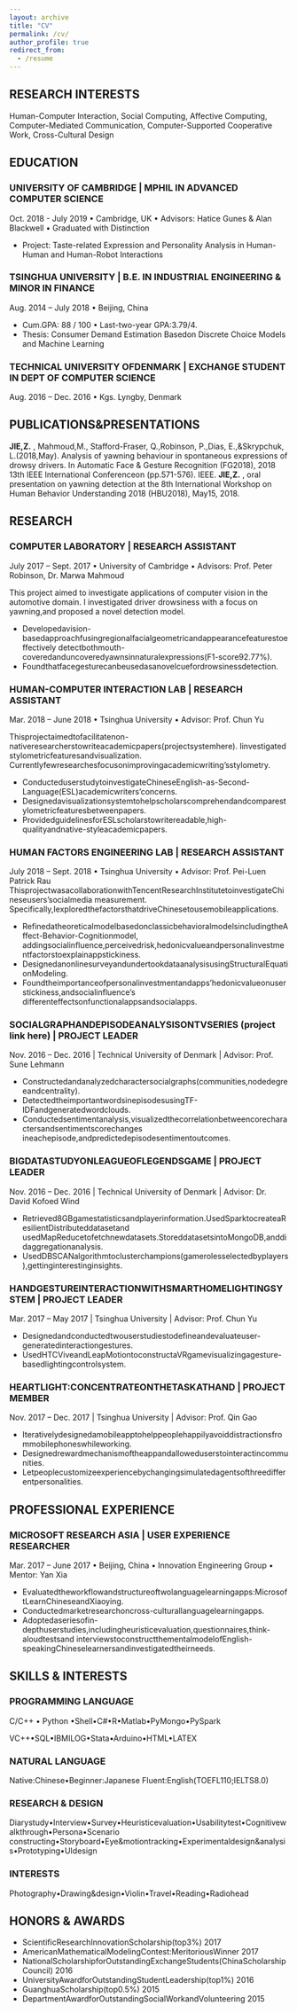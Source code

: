 ```yaml
---
layout: archive
title: "CV"
permalink: /cv/
author_profile: true
redirect_from:
  - /resume
---
```


## RESEARCH INTERESTS

Human-Computer Interaction, Social Computing, Affective Computing, Computer-Mediated Communication,
Computer-Supported Cooperative Work, Cross-Cultural Design

## EDUCATION

### UNIVERSITY OF CAMBRIDGE | MPHIL IN ADVANCED COMPUTER SCIENCE

Oct. 2018 - July 2019 • Cambridge, UK • Advisors: Hatice Gunes & Alan Blackwell • Graduated with Distinction

- Project: Taste-related Expression and Personality Analysis in Human-Human and Human-Robot Interactions

### TSINGHUA UNIVERSITY | B.E. IN INDUSTRIAL ENGINEERING & MINOR IN FINANCE

Aug. 2014 – July 2018 • Beijing, China

- Cum.GPA: 88 / 100 • Last-two-year GPA:3.79/4.
- Thesis: Consumer Demand Estimation Basedon Discrete Choice Models and Machine Learning

### TECHNICAL UNIVERSITY OFDENMARK | EXCHANGE STUDENT IN DEPT OF COMPUTER SCIENCE

Aug. 2016 – Dec. 2016 • Kgs. Lyngby, Denmark

## PUBLICATIONS&PRESENTATIONS

**JIE,Z.** , Mahmoud,M., Stafford-Fraser, Q.,Robinson, P.,Dias, E.,&Skrypchuk, L.(2018,May). Analysis of yawning behaviour in
 spontaneous expressions of drowsy drivers. In Automatic Face & Gesture Recognition (FG2018), 2018 13th IEEE International Conferenceon (pp.571-576). IEEE.
**JIE,Z.** , oral presentation on yawning detection at the 8th International Workshop on Human Behavior Understanding 2018
(HBU2018), May15, 2018.

## RESEARCH

### COMPUTER LABORATORY | RESEARCH ASSISTANT
July 2017 – Sept. 2017 • University of Cambridge • Advisors: Prof. Peter Robinson, Dr. Marwa Mahmoud

This project aimed to investigate applications of computer vision in the automotive domain. I investigated driver drowsiness with a focus on yawning,and proposed a novel detection model.

- Developedavision-basedapproachfusingregionalfacialgeometricandappearancefeaturestoeffectively
    detectbothmouth-coveredanduncoveredyawnsinnaturalexpressions(F1-score92.77%).
- Foundthatfacegesturecanbeusedasanovelcuefordrowsinessdetection.

### HUMAN-COMPUTER INTERACTION LAB | RESEARCH ASSISTANT
Mar. 2018 – June 2018 • Tsinghua University • Advisor: Prof. Chun Yu

Thisprojectaimedtofacilitatenon-nativeresearcherstowriteacademicpapers(projectsystemhere). Iinvestigated
stylometricfeaturesandvisualization. Currentlyfewresearchesfocusonimprovingacademicwriting’sstylometry.

- ConducteduserstudytoinvestigateChineseEnglish-as-Second-Language(ESL)academicwriters’concerns.
- Designedavisualizationsystemtohelpscholarscomprehendandcomparestylometricfeaturesbetweenpapers.
- ProvidedguidelinesforESLscholarstowritereadable,high-qualityandnative-styleacademicpapers.

### HUMAN FACTORS ENGINEERING LAB | RESEARCH ASSISTANT

July 2018 – Sept. 2018 • Tsinghua University • Advisor: Prof. Pei-Luen Patrick Rau
ThisprojectwasacollaborationwithTencentResearchInstitutetoinvestigateChineseusers’socialmedia
measurement. Specifically,IexploredthefactorsthatdriveChinesetousemobileapplications.

- RefinedatheoreticalmodelbasedonclassicbehavioralmodelsincludingtheAffect-Behavior-Cognitionmodel,
    addingsocialinfluence,perceivedrisk,hedonicvalueandpersonalinvestmentfactorstoexplainappstickiness.
- DesignedanonlinesurveyandundertookdataanalysisusingStructuralEquationModeling.
- Foundtheimportanceofpersonalinvestmentandapps’hedonicvalueonuserstickiness,andsocialinfluence’s
    differenteffectsonfunctionalappsandsocialapps.

### SOCIALGRAPHANDEPISODEANALYSISONTVSERIES (project link here) | PROJECT LEADER

Nov. 2016 – Dec. 2016 | Technical University of Denmark | Advisor: Prof. Sune Lehmann

- Constructedandanalyzedcharactersocialgraphs(communities,nodedegreeandcentrality).
- DetectedtheimportantwordsinepisodesusingTF-IDFandgeneratedwordclouds.
- Conductedsentimentanalysis,visualizedthecorrelationbetweencorecharactersandsentimentscorechanges
    ineachepisode,andpredictedepisodesentimentoutcomes.

### BIGDATASTUDYONLEAGUEOFLEGENDSGAME | PROJECT LEADER

Nov. 2016 – Dec. 2016 | Technical University of Denmark | Advisor: Dr. David Kofoed Wind

- Retrieved8GBgamestatisticsandplayerinformation.UsedSparktocreateaResilientDistributeddatasetand
    usedMapReducetofetchnewdatasets.StoreddatasetsintoMongoDB,anddidaggregationanalysis.
- UsedDBSCANalgorithmtoclusterchampions(gamerolesselectedbyplayers),gettinginterestinginsights.

### HANDGESTUREINTERACTIONWITHSMARTHOMELIGHTINGSYSTEM | PROJECT LEADER

Mar. 2017 – May 2017 | Tsinghua University | Advisor: Prof. Chun Yu

- Designedandconductedtwouserstudiestodefineandevaluateuser-generatedinteractiongestures.
- UsedHTCViveandLeapMotiontoconstructaVRgamevisualizingagesture-basedlightingcontrolsystem.

### HEARTLIGHT:CONCENTRATEONTHETASKATHAND | PROJECT MEMBER

Nov. 2017 – Dec. 2017 | Tsinghua University | Advisor: Prof. Qin Gao

- Iterativelydesignedamobileapptohelppeoplehappilyavoiddistractionsfrommobilephoneswhileworking.
- Designedrewardmechanismoftheappandalloweduserstointeractincommunities.
- Letpeoplecustomizeexperiencebychangingsimulatedagentsofthreedifferentpersonalities.

## PROFESSIONAL EXPERIENCE

### MICROSOFT RESEARCH ASIA | USER EXPERIENCE RESEARCHER

Mar. 2017 – June 2017 • Beijing, China • Innovation Engineering Group • Mentor: Yan Xia

- Evaluatedtheworkflowandstructureoftwolanguagelearningapps:MicrosoftLearnChineseandXiaoying.
- Conductedmarketresearchoncross-culturallanguagelearningapps.
- Adoptedaseriesofin-depthuserstudies,includingheuristicevaluation,questionnaires,think-aloudtestsand
    interviewstoconstructthementalmodelofEnglish-speakingChineselearnersandinvestigatedtheirneeds.

## SKILLS & INTERESTS

### PROGRAMMING LANGUAGE

C/C++ • Python •Shell•C#•R•Matlab•PyMongo•PySpark

VC++•SQL•IBMILOG•Stata•Arduino•HTML•LATEX

### NATURAL LANGUAGE

Native:Chinese•Beginner:Japanese
Fluent:English(TOEFL110;IELTS8.0)

### RESEARCH & DESIGN

Diarystudy•Interview•Survey•Heuristicevaluation•Usabilitytest•Cognitivewalkthrough•Persona•Scenario
constructing•Storyboard•Eye&motiontracking•Experimentaldesign&analysis•Prototyping•UIdesign

### INTERESTS

Photography•Drawing&design•Violin•Travel•Reading•Radiohead

## HONORS & AWARDS

- ScientificResearchInnovationScholarship(top3%) 2017
- AmericanMathematicalModelingContest:MeritoriousWinner 2017
- NationalScholarshipforOutstandingExchangeStudents(ChinaScholarshipCouncil) 2016
- UniversityAwardforOutstandingStudentLeadership(top1%) 2016
- GuanghuaScholarship(top0.5%) 2015
- DepartmentAwardforOutstandingSocialWorkandVolunteering 2015
